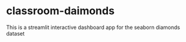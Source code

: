 # classroom-daimonds
This is a streamlit interactive dashboard app for the seaborn diamonds dataset
